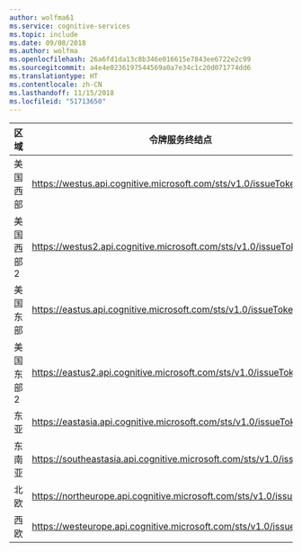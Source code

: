 ```yaml
---
author: wolfma61
ms.service: cognitive-services
ms.topic: include
ms.date: 09/08/2018
ms.author: wolfma
ms.openlocfilehash: 26a6fd1da13c8b346e016615e7843ee6722e2c99
ms.sourcegitcommit: a4e4e0236197544569a0a7e34c1c20d071774dd6
ms.translationtype: HT
ms.contentlocale: zh-CN
ms.lasthandoff: 11/15/2018
ms.locfileid: "51713650"
---
```

区域| 令牌服务终结点
-|-
美国西部| https://westus.api.cognitive.microsoft.com/sts/v1.0/issueToken
美国西部 2| https://westus2.api.cognitive.microsoft.com/sts/v1.0/issueToken
美国东部| https://eastus.api.cognitive.microsoft.com/sts/v1.0/issueToken
美国东部 2| https://eastus2.api.cognitive.microsoft.com/sts/v1.0/issueToken
东亚| https://eastasia.api.cognitive.microsoft.com/sts/v1.0/issueToken
东南亚| https://southeastasia.api.cognitive.microsoft.com/sts/v1.0/issueToken
北欧| https://northeurope.api.cognitive.microsoft.com/sts/v1.0/issueToken
西欧| https://westeurope.api.cognitive.microsoft.com/sts/v1.0/issueToken

